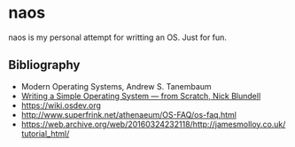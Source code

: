 # naos

naos is my personal attempt for writting an OS. Just for fun.

## Bibliography

* Modern Operating Systems, Andrew S. Tanembaum
* [Writing a Simple Operating System — from Scratch, Nick Blundell](https://www.cs.bham.ac.uk/~exr/lectures/opsys/10_11/lectures/os-dev.pdf)
* https://wiki.osdev.org
* http://www.superfrink.net/athenaeum/OS-FAQ/os-faq.html
* https://web.archive.org/web/20160324232118/http://jamesmolloy.co.uk/tutorial_html/
